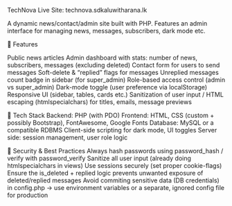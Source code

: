 TechNova
Live Site: technova.sdkaluwitharana.lk

A dynamic news/contact/admin site built with PHP. Features an admin interface for managing news, messages, subscribers, dark mode etc.

🚀 Features

Public news articles
Admin dashboard with stats: number of news, subscribers, messages (excluding deleted)
Contact form for users to send messages
Soft-delete & “replied” flags for messages
Unreplied messages count badge in sidebar (for super_admin)
Role-based access control (admin vs super_admin)
Dark-mode toggle (user preference via localStorage)
Responsive UI (sidebar, tables, cards etc.)
Sanitization of user input / HTML escaping (htmlspecialchars) for titles, emails, message previews

🔧 Tech Stack
Backend: PHP (with PDO)
Frontend: HTML, CSS (custom + possibly Bootstrap), FontAwesome, Google Fonts
Database: MySQL or a compatible RDBMS
Client-side scripting for dark mode, UI toggles
Server side: session management, user role logic

🔐 Security & Best Practices
Always hash passwords using password_hash / verify with password_verify
Sanitize all user input (already doing htmlspecialchars in views)
Use sessions securely (set proper cookie-flags)
Ensure the is_deleted + replied logic prevents unwanted exposure of deleted/replied messages
Avoid commiting sensitive data (DB credentials) in config.php → use environment variables or a separate, ignored config file for production
